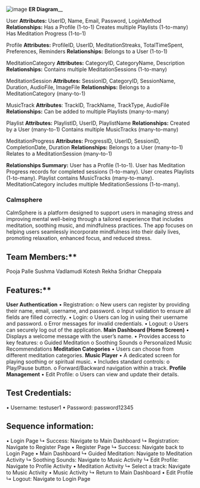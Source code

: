 ![image](https://github.com/user-attachments/assets/09b0624d-05e7-4084-90f0-7b630eb4f6b7)
**ER Diagram**__

User
**Attributes:** UserID, Name, Email, Password, LoginMethod
**Relationships:**
Has a Profile (1-to-1)
Creates multiple Playlists (1-to-many)
Has Meditation Progress (1-to-1)

Profile
**Attributes:** ProfileID, UserID, MeditationStreaks, TotalTimeSpent, Preferences, Reminders
**Relationships:**
Belongs to a User (1-to-1)

MeditationCategory
**Attributes:** CategoryID, CategoryName, Description
**Relationships:**
Contains multiple MeditationSessions (1-to-many)

MeditationSession
**Attributes:** SessionID, CategoryID, SessionName, Duration, AudioFile, ImageFile
**Relationships:**
Belongs to a MeditationCategory (many-to-1)

MusicTrack
**Attributes**: TrackID, TrackName, TrackType, AudioFile
**Relationships:**
Can be added to multiple Playlists (many-to-many)

Playlist
**Attributes:** PlaylistID, UserID, PlaylistName
**Relationships:**
Created by a User (many-to-1)
Contains multiple MusicTracks (many-to-many)

MeditationProgress
**Attributes:** ProgressID, UserID, SessionID, CompletionDate, Duration
**Relationships:**
Belongs to a User (many-to-1)
Relates to a MeditationSession (many-to-1)


**Relationships Summary:**
User has a Profile (1-to-1).
User has Meditation Progress records for completed sessions (1-to-many).
User creates Playlists (1-to-many).
Playlist contains MusicTracks (many-to-many).
MeditationCategory includes multiple MeditationSessions (1-to-many).

### Calmsphere
CalmSphere is a platform designed to support users in managing stress and improving mental well-being through a tailored experience that includes meditation, soothing music, and mindfulness practices. The app focuses on helping users seamlessly incorporate mindfulness into their daily lives, promoting relaxation, enhanced focus, and reduced stress.

## Team Members:**
Pooja Palle
Sushma Vadlamudi
Kotesh Rekha
Sridhar Cheppala

## Features:**
**User Authentication**
•	Registration:
o	New users can register by providing their name, email, username, and password.
o	Input validation to ensure all fields are filled correctly.
•	Login:
o	Users can log in using their username and password.
o	Error messages for invalid credentials.
•	Logout:
o	Users can securely log out of the application.
**Main Dashboard (Home Screen)**
•	Displays a welcome message with the user’s name.
•	Provides access to key features:
o	Guided Meditation
o	Soothing Sounds
o	Personalized Music Recommendations
**Meditation Categories**
•	Users can choose from different meditation categories.
**Music Player**
•	A dedicated screen for playing soothing or spiritual music.
•	Includes standard controls:
o	Play/Pause button.
o	Forward/Backward navigation within a track.
**Profile Management**
•	Edit Profile:
o	Users can view and update their details.

## Test Credentials:
•  Username: testuser1
•  Password: password12345

## Sequence information:
•  Login Page
↳ Success: Navigate to Main Dashboard
↳ Registration: Navigate to Register Page
•  Register Page
↳ Success: Navigate back to Login Page
•  Main Dashboard
↳ Guided Meditation: Navigate to Meditation Activity
↳ Soothing Sounds: Navigate to Music Activity
↳ Edit Profile: Navigate to Profile Activity
•  Meditation Activity
↳ Select a track: Navigate to Music Activity
•  Music Activity
↳ Return to Main Dashboard
•  Edit Profile
↳ Logout: Navigate to Login Page






